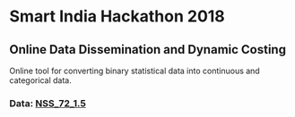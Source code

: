 # Smart India Hackathon 2018
## Online Data Dissemination and Dynamic Costing
Online tool for converting binary statistical data into continuous and categorical data.
### Data: [NSS_72_1.5](../NSS_72_1.5)

